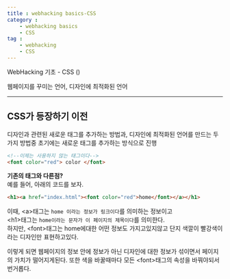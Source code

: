 ```yaml
---
title : webhacking basics-CSS
category :
    - webhacking basics
    - CSS
tag :
    - webhacking
    - CSS
---
```

WebHacking 기초 - CSS ()  

  
웹페이지를 꾸미는 언어, 디자인에 최적화된 언어

---
## CSS가 등장하기 이전
 디자인과 관련된 새로운 태그를 추가하는 방법과, 디자인에 최적화된 언어를 만드는 두가지 방법중 초기에는 새로운 태그를 추가하는 방식으로 진행

 ```HTML
 <!--이제는 사용하지 않는 태그이다-->
 <font color="red"> color </font>
 ```

 **기존의 태그와 다른점?**  
 예를 들어, 아래의 코드를 보자.
 ```html
 <h1><a href="index.html"><font color="red">home</font></a></h1>
  ```
  이때, \<a>태그는 `home 이라는 정보가 링크이다`를 의미하는 정보이고  
  \<h1>태그는 `home이라는 문자가 이 페이지의 제목이다`를 의미한다.  
  하지만, \<font>태그는 home에대한 어떤 정보도 가지고있지않고
  단지 색깔이 빨강색이라는 디자인만 표현하고있다.  

  이렇게 되면 웹페이지의 정보 안에 정보가 아닌 디자인에 대한 정보가 섞이면서 페이지의 가치가 떨어지게된다. 또한 색을 바꿀때마다 모든 \<font>태그의 속성을 바꿔야되서 번거롭다.
    
  

